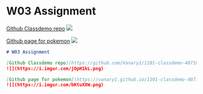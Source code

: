 # W03 Assignment

[Github Classdemo repo](https://github.com/Vanary1/1101-classdemo-407100741)
![](https://i.imgur.com/jOpH1kL.png)

[Github page for pokemon](https://vanary1.github.io/1101-classdemo-407100741/W02/pokemon.html)
![](https://i.imgur.com/bKtuX8W.png)

```markdown
# W03 Assignment

[Github Classdemo repo](https://github.com/Vanary1/1101-classdemo-407100741)
![](https://i.imgur.com/jOpH1kL.png)

[Github page for pokemon](https://vanary1.github.io/1101-classdemo-407100741/W02/pokemon.html)
![](https://i.imgur.com/bKtuX8W.png)
```
